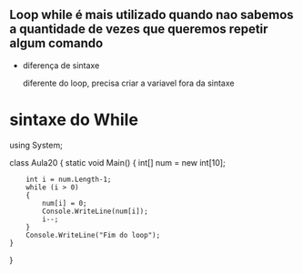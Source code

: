 ## Loop while é mais utilizado quando nao sabemos a quantidade de vezes que queremos repetir algum comando

- diferença de sintaxe

    diferente do loop, precisa criar a variavel fora da sintaxe


# sintaxe do While
using System;

class Aula20
{
    static void Main()
    {
        int[] num = new int[10];

        int i = num.Length-1;
        while (i > 0)
        {
            num[i] = 0;
            Console.WriteLine(num[i]);
            i--;
        }
        Console.WriteLine("Fim do loop");
    }
}